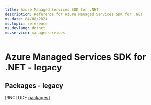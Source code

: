 ```yaml
---
title: Azure Managed Services SDK for .NET
description: Reference for Azure Managed Services SDK for .NET
ms.date: 04/08/2024
ms.topic: reference
ms.devlang: dotnet
ms.service: managedservices
---
```

# Azure Managed Services SDK for .NET - legacy
## Packages - legacy
[!INCLUDE [packages](managed-services-index.md)]